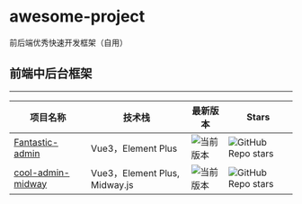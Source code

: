 
# awesome-project
前后端优秀快速开发框架（自用）

## 前端中后台框架
---
项目名称  |   技术栈  |   最新版本   |   Stars   
----  |   ----  |   ----   |   ----   
[Fantastic-admin](https://github.com/fantastic-admin/basic#fantastic-admin)  |   Vue3，Element Plus  |  ![当前版本](https://img.shields.io/github/v/release/fantastic-admin/basic?label=%E5%BD%93%E5%89%8D%E7%89%88%E6%9C%AC&style=flat-square) |   ![GitHub Repo stars](https://img.shields.io/github/stars/fantastic-admin/basic&style=flat-square)
[cool-admin-midway](https://github.com/cool-team-official/cool-admin-midway)  |   Vue3，Element Plus, Midway.js  |  ![当前版本](https://img.shields.io/github/v/release/cool-team-official/cool-admin-midway?label=%E5%BD%93%E5%89%8D%E7%89%88%E6%9C%AC&style=flat-square)|   ![GitHub Repo stars](https://img.shields.io/github/stars/cool-team-official/cool-admin-midway&style=flat-square)
